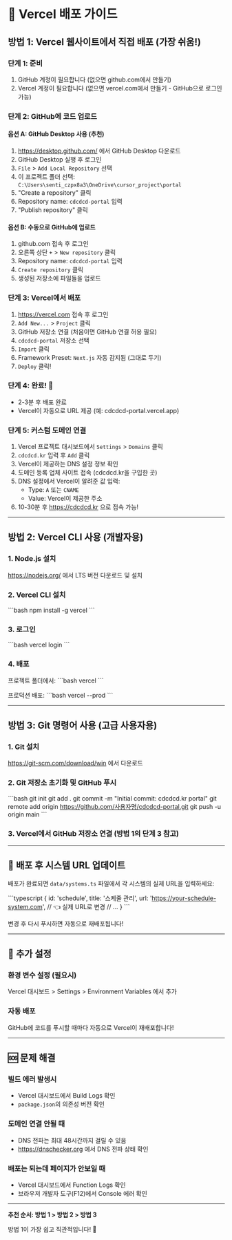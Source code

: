 # 🚀 Vercel 배포 가이드

## 방법 1: Vercel 웹사이트에서 직접 배포 (가장 쉬움!)

### 단계 1: 준비
1. GitHub 계정이 필요합니다 (없으면 github.com에서 만들기)
2. Vercel 계정이 필요합니다 (없으면 vercel.com에서 만들기 - GitHub으로 로그인 가능)

### 단계 2: GitHub에 코드 업로드

#### 옵션 A: GitHub Desktop 사용 (추천)
1. https://desktop.github.com/ 에서 GitHub Desktop 다운로드
2. GitHub Desktop 실행 후 로그인
3. `File` > `Add Local Repository` 선택
4. 이 프로젝트 폴더 선택: `C:\Users\senti_czpx8a3\OneDrive\cursor_project\portal`
5. "Create a repository" 클릭
6. Repository name: `cdcdcd-portal` 입력
7. "Publish repository" 클릭

#### 옵션 B: 수동으로 GitHub에 업로드
1. github.com 접속 후 로그인
2. 오른쪽 상단 `+` > `New repository` 클릭
3. Repository name: `cdcdcd-portal` 입력
4. `Create repository` 클릭
5. 생성된 저장소에 파일들을 업로드

### 단계 3: Vercel에서 배포
1. https://vercel.com 접속 후 로그인
2. `Add New...` > `Project` 클릭
3. GitHub 저장소 연결 (처음이면 GitHub 연결 허용 필요)
4. `cdcdcd-portal` 저장소 선택
5. `Import` 클릭
6. Framework Preset: `Next.js` 자동 감지됨 (그대로 두기)
7. `Deploy` 클릭!

### 단계 4: 완료! 🎉
- 2-3분 후 배포 완료
- Vercel이 자동으로 URL 제공 (예: cdcdcd-portal.vercel.app)

### 단계 5: 커스텀 도메인 연결
1. Vercel 프로젝트 대시보드에서 `Settings` > `Domains` 클릭
2. `cdcdcd.kr` 입력 후 `Add` 클릭
3. Vercel이 제공하는 DNS 설정 정보 확인
4. 도메인 등록 업체 사이트 접속 (cdcdcd.kr을 구입한 곳)
5. DNS 설정에서 Vercel이 알려준 값 입력:
   - Type: `A` 또는 `CNAME`
   - Value: Vercel이 제공한 주소
6. 10-30분 후 https://cdcdcd.kr 으로 접속 가능!

---

## 방법 2: Vercel CLI 사용 (개발자용)

### 1. Node.js 설치
https://nodejs.org/ 에서 LTS 버전 다운로드 및 설치

### 2. Vercel CLI 설치
\`\`\`bash
npm install -g vercel
\`\`\`

### 3. 로그인
\`\`\`bash
vercel login
\`\`\`

### 4. 배포
프로젝트 폴더에서:
\`\`\`bash
vercel
\`\`\`

프로덕션 배포:
\`\`\`bash
vercel --prod
\`\`\`

---

## 방법 3: Git 명령어 사용 (고급 사용자용)

### 1. Git 설치
https://git-scm.com/download/win 에서 다운로드

### 2. Git 저장소 초기화 및 GitHub 푸시
\`\`\`bash
git init
git add .
git commit -m "Initial commit: cdcdcd.kr portal"
git remote add origin https://github.com/사용자명/cdcdcd-portal.git
git push -u origin main
\`\`\`

### 3. Vercel에서 GitHub 저장소 연결 (방법 1의 단계 3 참고)

---

## 🔧 배포 후 시스템 URL 업데이트

배포가 완료되면 `data/systems.ts` 파일에서 각 시스템의 실제 URL을 입력하세요:

\`\`\`typescript
{
  id: 'schedule',
  title: '스케줄 관리',
  url: 'https://your-schedule-system.com', // 👈 실제 URL로 변경
  // ...
}
\`\`\`

변경 후 다시 푸시하면 자동으로 재배포됩니다!

---

## 📝 추가 설정

### 환경 변수 설정 (필요시)
Vercel 대시보드 > Settings > Environment Variables 에서 추가

### 자동 배포
GitHub에 코드를 푸시할 때마다 자동으로 Vercel이 재배포합니다!

---

## 🆘 문제 해결

### 빌드 에러 발생시
- Vercel 대시보드에서 Build Logs 확인
- `package.json`의 의존성 버전 확인

### 도메인 연결 안될 때
- DNS 전파는 최대 48시간까지 걸릴 수 있음
- https://dnschecker.org 에서 DNS 전파 상태 확인

### 배포는 되는데 페이지가 안보일 때
- Vercel 대시보드에서 Function Logs 확인
- 브라우저 개발자 도구(F12)에서 Console 에러 확인

---

**추천 순서: 방법 1 > 방법 2 > 방법 3**

방법 1이 가장 쉽고 직관적입니다! 🚀



